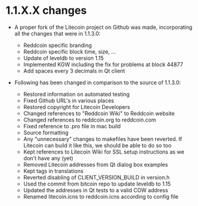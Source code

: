 1.1.X.X changes
===============

- A proper fork of the Litecoin project on Github was made, incorporating all the changes that were in 1.1.3.0:
  - Reddcoin specific branding
  - Reddcoin specific block time, size, ...
  - Update of leveldb to version 1.15
  - Implemented KGW including the fix for problems at block 44877
  - Add spaces every 3 decimals in Qt client
  
- Following has been changed in comparison to the source of 1.1.3.0:
  - Restored information on automated testing
  - Fixed Github URL's in various places
  - Restored copyright for Litecoin Developers
  - Changed references to "Reddcoin Wiki" to Reddcoin website
  - Changed references to reddcoin.org to reddcoin.com
  - Fixed reference to .pro file in mac build
  - Source formatting
  - Any "unnecessary" changes to makefiles have been reverted. If Litecoin can build it like this, we should be able to do so too
  - Kept references to Litecoin Wiki for SSL setup instructions as we don't have any (yet)
  - Removed Litecoin addresses from Qt dialog box examples
  - Kept <defaultcodec> tags in translations
  - Reverted disabling of CLIENT_VERSION_BUILD in version.h
  - Used the commit from bitcoin repo to update leveldb to 1.15
  - Updated the addresses in Qt tests to a valid COW address
  - Renamed litecoin.icns to reddcoin.icns according to config file
